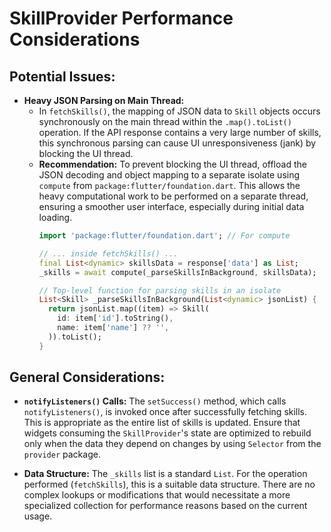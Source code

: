 # SkillProvider Performance Considerations

## Potential Issues:

*   **Heavy JSON Parsing on Main Thread:**
    *   In `fetchSkills()`, the mapping of JSON data to `Skill` objects occurs synchronously on the main thread within the `.map().toList()` operation. If the API response contains a very large number of skills, this synchronous parsing can cause UI unresponsiveness (jank) by blocking the UI thread.
    *   **Recommendation:** To prevent blocking the UI thread, offload the JSON decoding and object mapping to a separate isolate using `compute` from `package:flutter/foundation.dart`. This allows the heavy computational work to be performed on a separate thread, ensuring a smoother user interface, especially during initial data loading.
        ```dart
        import 'package:flutter/foundation.dart'; // For compute

        // ... inside fetchSkills() ...
        final List<dynamic> skillsData = response['data'] as List;
        _skills = await compute(_parseSkillsInBackground, skillsData);

        // Top-level function for parsing skills in an isolate
        List<Skill> _parseSkillsInBackground(List<dynamic> jsonList) {
          return jsonList.map((item) => Skill(
            id: item['id'].toString(),
            name: item['name'] ?? '',
          )).toList();
        }
        ```

## General Considerations:

*   **`notifyListeners()` Calls:** The `setSuccess()` method, which calls `notifyListeners()`, is invoked once after successfully fetching skills. This is appropriate as the entire list of skills is updated. Ensure that widgets consuming the `SkillProvider`'s state are optimized to rebuild only when the data they depend on changes by using `Selector` from the `provider` package.

*   **Data Structure:** The `_skills` list is a standard `List`. For the operation performed (`fetchSkills`), this is a suitable data structure. There are no complex lookups or modifications that would necessitate a more specialized collection for performance reasons based on the current usage.

